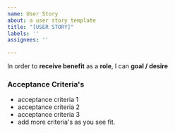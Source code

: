 ```yaml
---
name: User Story
about: a user story template
title: "[USER STORY]"
labels: ''
assignees: ''

---
```


In order to **receive benefit** as a **role**, I can **goal / desire**


### Acceptance Criteria's

- acceptance criteria 1
- acceptance criteria 2
- acceptance criteria 3
- add more criteria's as you see fit.

